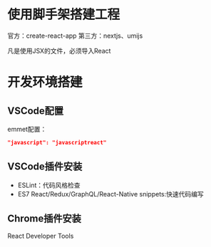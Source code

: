# 使用脚手架搭建工程

官方：create-react-app
第三方：nextjs、umijs

凡是使用JSX的文件，必须导入React

# 开发环境搭建

## VSCode配置
emmet配置：
```json
"javascript": "javascriptreact"
```

## VSCode插件安装
- ESLint：代码风格检查
- ES7 React/Redux/GraphQL/React-Native snippets:快速代码编写

## Chrome插件安装

React Developer Tools



<!-- Auto Rename Tag 插件-->